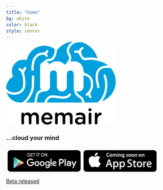 ```yaml
---
title: "home"
bg: white
color: black
style: center
---
```


<img style="max-width:70%; width:300px; margin-top: -10px;" src="img/favicon.png" alt="Memair"><br>

### …cloud your mind

<a href="https://play.google.com/apps/testing/com.sakthi.memair"><img style="max-width:40%; width:200px; margin-top: 8px; margin-right: 4px; margin-left: 4px;" src="img/google-play.png" alt="Google Play Store"></a><a><img style="max-width:40%; width:200px; margin-top: 8px; margin-right: 4px; margin-left: 4px;" src="img/app-store.png" alt="Apple App Store"></a>

<span id="banner">
  <a href="#contribute" class="bg-blue">
    Beta released
  </a>
</span>
